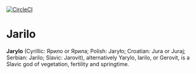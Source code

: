 [![CircleCI](https://circleci.com/gh/MoOmEeN/jarilo.svg?style=svg&circle-token=9511d225435718e64baa01cb650230202fcee477)](https://circleci.com/gh/MoOmEeN/jarilo)
# Jarilo

**Jarylo** (Cyrillic: Ярило or Ярила; Polish: Jaryło; Croatian: Jura or Juraj; Serbian: Jarilo; Slavic: Jarovit), alternatively Yarylo, Iarilo, or Gerovit, is a Slavic god of vegetation, fertility and springtime.
